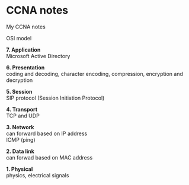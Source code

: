 # CCNA notes
My CCNA notes

OSI model  

**7. Application**  
Microsoft Active Directory  

**6. Presentation**  
coding and decoding, character encoding, compression, encryption and decryption  

**5. Session**  
SIP protocol (Session Initiation Protocol)  

**4. Transport**  
TCP and UDP  

**3. Network**  
can forward based on IP address  
ICMP (ping)  

**2. Data link**  
can forwad based on MAC address  

**1. Physical**  
physics, electrical signals  
